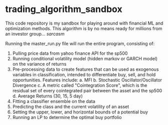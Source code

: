 # trading_algorithm_sandbox
This code repository is my sandbox for playing around with financial ML and optimization methods. This algorithm is by no means ready for millions from an investor group... *sarcasm*

Running the master_run.py file will run the entire program, consisting of:

  1. Pulling price data from yahoo finance API for the sp500
  3. Running conditional volatility model (hidden markov or GARCH model) on the variance of returns
  2. Pre-processing data to create features that can be used as exogenous variables in classification, intended to differentiate buy, sell,      and hold opportunities. Features include:
      a. MFI
      b. Stochastic Oscillator/Oscillator Divergence
      c. A metric called "Cointegration Score", which is the residual set of every cointegrated pair between the asset and the sp500
      d. Average Returns (30, 15, 5 day)
  3. Fitting a classifier ensemble on the data
  4. Predicting the class and the current volatility of an asset
  5. Setting the upper, lower, and horizontal bounds of a potential buy
  6. Running an LP to determine the optimal buy portfolio
  
